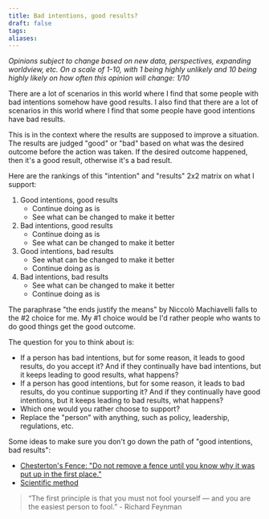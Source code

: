 ```yaml
---
title: Bad intentions, good results?
draft: false
tags: 
aliases:
---
```

*Opinions subject to change based on new data, perspectives, expanding worldview, etc. On a scale of 1-10, with 1 being highly unlikely and 10 being highly likely on how often this opinion will change: 1/10*

There are a lot of scenarios in this world where I find that some people with bad intentions somehow have good results. I also find that there are a lot of scenarios in this world where I find that some people have good intentions have bad results.

This is in the context where the results are supposed to improve a situation. The results are judged "good" or "bad" based on what was the desired outcome before the action was taken. If the desired outcome happened, then it's a good result, otherwise it's a bad result.

Here are the rankings of this "intention" and "results" 2x2 matrix on what I support:
1. Good intentions, good results
	- Continue doing as is
	- See what can be changed to make it better
2. Bad intentions, good results
	- Continue doing as is
	- See what can be changed to make it better
3. Good intentions, bad results	
	- See what can be changed to make it better
	- Continue doing as is
4. Bad intentions, bad results
	- See what can be changed to make it better
	- Continue doing as is

The paraphrase "the ends justify the means" by Niccolò Machiavelli falls to the #2 choice for me. My #1 choice would be I'd rather people who wants to do good things get the good outcome.

The question for you to think about is:
- If a person has bad intentions, but for some reason, it leads to good results, do you accept it? And if they continually have bad intentions, but it keeps leading to good results, what happens?
- If a person has good intentions, but for some reason, it leads to bad results, do you continue supporting it? And if they continually have good intentions, but it keeps leading to bad results, what happens?
- Which one would you rather choose to support?
- Replace the "person" with anything, such as policy, leadership, regulations, etc.

Some ideas to make sure you don't go down the path of "good intentions, bad results":
- [Chesterton's Fence: "Do not remove a fence until you know why it was put up in the first place."](https://fs.blog/chestertons-fence/)
- [Scientific method](https://en.wikipedia.org/wiki/Scientific_method)

> “The first principle is that you must not fool yourself — and you are the easiest person to fool.” - Richard Feynman
